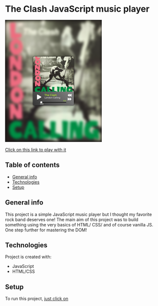 # The Clash JavaScript music player
![app screenshot](https://github.com/artedsolis/javaScript-music-player/blob/main/assets/image/app-screenshot.png)

[Click on this link to play with it](https://artedsolis.github.io/javaScript-music-player/)


## Table of contents
* [General info](#general-info)
* [Technologies](#technologies)
* [Setup](#setup)

## General info
This project is a simple JavaScript music player but 
I thought my favorite rock band deserves one! 
The main aim of this project was to build something using the
very basics of HTML/ CSS/ and of course vanilla JS.
One step further for mastering the DOM!

## Technologies
Project is created with:
* JavaScript
* HTML/CSS
	
## Setup
To run this project, 
[just click on](https://artedsolis.github.io/javaScript-music-player/)
